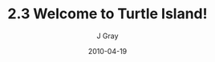 ---
title: '2.3 Welcome to Turtle Island!'
alt: 'Mysteries of the Arcana'
date: '2010-04-19'
author: 'J Gray'
artist: 'Keira'
chapter: '2 All the Way Down'
filler: false
---